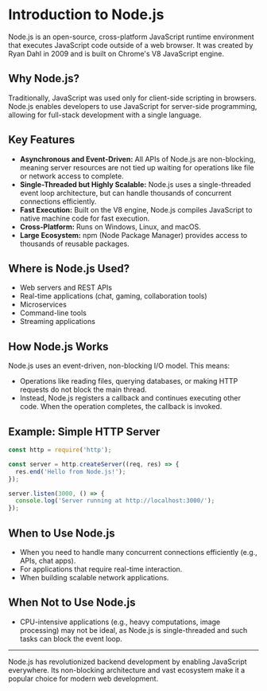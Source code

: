 # Introduction to Node.js

Node.js is an open-source, cross-platform JavaScript runtime environment that executes JavaScript code outside of a web browser. It was created by Ryan Dahl in 2009 and is built on Chrome's V8 JavaScript engine.

## Why Node.js?

Traditionally, JavaScript was used only for client-side scripting in browsers. Node.js enables developers to use JavaScript for server-side programming, allowing for full-stack development with a single language.

## Key Features

- **Asynchronous and Event-Driven:** All APIs of Node.js are non-blocking, meaning server resources are not tied up waiting for operations like file or network access to complete.
- **Single-Threaded but Highly Scalable:** Node.js uses a single-threaded event loop architecture, but can handle thousands of concurrent connections efficiently.
- **Fast Execution:** Built on the V8 engine, Node.js compiles JavaScript to native machine code for fast execution.
- **Cross-Platform:** Runs on Windows, Linux, and macOS.
- **Large Ecosystem:** npm (Node Package Manager) provides access to thousands of reusable packages.

## Where is Node.js Used?

- Web servers and REST APIs
- Real-time applications (chat, gaming, collaboration tools)
- Microservices
- Command-line tools
- Streaming applications

## How Node.js Works

Node.js uses an event-driven, non-blocking I/O model. This means:
- Operations like reading files, querying databases, or making HTTP requests do not block the main thread.
- Instead, Node.js registers a callback and continues executing other code. When the operation completes, the callback is invoked.

## Example: Simple HTTP Server

```javascript
const http = require('http');

const server = http.createServer((req, res) => {
  res.end('Hello from Node.js!');
});

server.listen(3000, () => {
  console.log('Server running at http://localhost:3000/');
});
```

## When to Use Node.js

- When you need to handle many concurrent connections efficiently (e.g., APIs, chat apps).
- For applications that require real-time interaction.
- When building scalable network applications.

## When Not to Use Node.js

- CPU-intensive applications (e.g., heavy computations, image processing) may not be ideal, as Node.js is single-threaded and such tasks can block the event loop.

---

Node.js has revolutionized backend development by enabling JavaScript everywhere. Its non-blocking architecture and vast ecosystem make it a popular choice for modern web development.